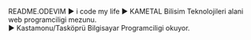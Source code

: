 README.ODEVIM
▶ i code my life
▶  KAMETAL Bilisim Teknolojileri alani web programciligi mezunu.      
▶  Kastamonu/Tasköprü Bilgisayar Programciligi okuyor.
